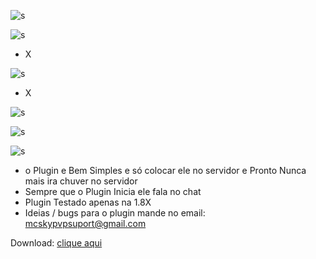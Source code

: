 
![s](https://i.imgur.com/Hqaa2Ke.png)

![s](https://i.imgur.com/TMQbNpv.png)
- X


![s](https://i.imgur.com/KySA8iL.png)
- X


![s](https://i.imgur.com/TWNnRDF.png)

![s](https://image.prntscr.com/image/V2Cuo_yhTlSu14qCOBP4gw.png)

![s](https://i.imgur.com/cqS8qkN.png)
- o Plugin e Bem Simples e só colocar ele no servidor e Pronto Nunca mais ira chuver no servidor 
- Sempre que o Plugin Inicia ele fala no chat
- Plugin Testado apenas na 1.8X
- Ideias / bugs para o plugin mande no email: mcskypvpsuport@gmail.com

Download: [clique aqui](https://www.spigotmc.org/resources/msantchuva.51194/)

